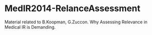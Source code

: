 MedIR2014-RelanceAssessment
===========================

Material related to B.Koopman, G.Zuccon. Why Assessing Relevance in Medical IR is Demanding. 
